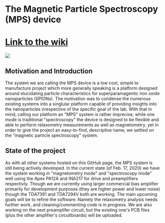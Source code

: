 # The Magnetic Particle Spectroscopy (MPS) device
# [Link to the wiki](https://github.com/OS-MPI/MPS/wiki)

<img src="Figures_For_Wiki/MPS_System_Photo_1.jpg">

## Motivation and Introduction

The system we are calling the MPS device is a low cost, simple to manufacture project which more generally speaking is a platform designed around elucidating particle characteristics for superparamagentic iron oxide nanoparticles (SPIONs). The motivation was to condense the numerous existing systems into a singlular platform capable of providing insights into the nanoparticles irrespective of the specific goal of the lab. With that in mind, calling our platform an "MPS" system is rather imprecise; while one mode is traditional "spectroscopy" the device is designed to be flexible and able to perform relaxometry measurements as well as magnetometry, yet in order to give the project an easy-to-find, descriptive name, we settled on the "magnetic particle spectroscopy" system. 

## State of the project

As with all other systems hosted on this GitHub page, the MPS system is still being actively developed. In the current state (of Feb. 17, 2020) we have the system working in "magnetometry mode" and "spectroscopy mode" well using the Apex PA12A and INA217 for drive and preamplifiers respectivly. Though we are currently using larger commercial bias amplifier primarily for development purposes (they are higher power and lower noise) though the TDA7391 and TDA7294V both are working. The main upcoming goals will be to refine the software. Namely the relaxometry analysis needs further work, and cleaning/commenting code is in progress. We are also working on the next preamplifer circuit, but the existing one's PCB files (plus the other amplifier's circuitboards) will be uploaded.


